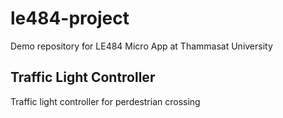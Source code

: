 # le484-project
Demo repository for LE484 Micro App at Thammasat University 

## Traffic Light Controller
Traffic light controller for perdestrian crossing
